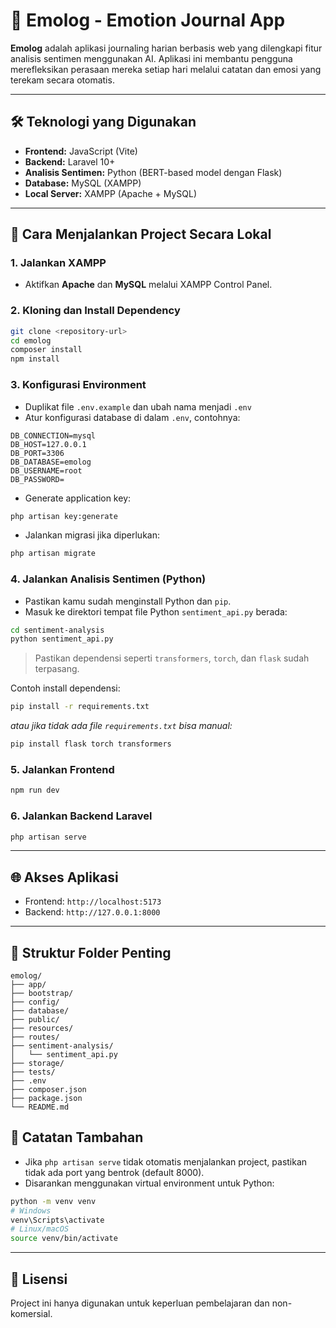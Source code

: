 # 📔 Emolog - Emotion Journal App

**Emolog** adalah aplikasi journaling harian berbasis web yang dilengkapi fitur analisis sentimen menggunakan AI. Aplikasi ini membantu pengguna merefleksikan perasaan mereka setiap hari melalui catatan dan emosi yang terekam secara otomatis.

---

## 🛠️ Teknologi yang Digunakan

- **Frontend:** JavaScript (Vite)
- **Backend:** Laravel 10+
- **Analisis Sentimen:** Python (BERT-based model dengan Flask)
- **Database:** MySQL (XAMPP)
- **Local Server:** XAMPP (Apache + MySQL)

---

## 🚀 Cara Menjalankan Project Secara Lokal

### 1. Jalankan XAMPP
- Aktifkan **Apache** dan **MySQL** melalui XAMPP Control Panel.

### 2. Kloning dan Install Dependency
```bash
git clone <repository-url>
cd emolog
composer install
npm install
```

### 3. Konfigurasi Environment
- Duplikat file `.env.example` dan ubah nama menjadi `.env`
- Atur konfigurasi database di dalam `.env`, contohnya:

```env
DB_CONNECTION=mysql
DB_HOST=127.0.0.1
DB_PORT=3306
DB_DATABASE=emolog
DB_USERNAME=root
DB_PASSWORD=
```

- Generate application key:
```bash
php artisan key:generate
```

- Jalankan migrasi jika diperlukan:
```bash
php artisan migrate
```

### 4. Jalankan Analisis Sentimen (Python)
- Pastikan kamu sudah menginstall Python dan `pip`.
- Masuk ke direktori tempat file Python `sentiment_api.py` berada:
```bash
cd sentiment-analysis
python sentiment_api.py
```

> Pastikan dependensi seperti `transformers`, `torch`, dan `flask` sudah terpasang.

Contoh install dependensi:
```bash
pip install -r requirements.txt
```
_atau jika tidak ada file `requirements.txt` bisa manual:_
```bash
pip install flask torch transformers
```

### 5. Jalankan Frontend
```bash
npm run dev
```

### 6. Jalankan Backend Laravel
```bash
php artisan serve
```

---

## 🌐 Akses Aplikasi

- Frontend: `http://localhost:5173`
- Backend: `http://127.0.0.1:8000`

---

## 📁 Struktur Folder Penting

```
emolog/
├── app/
├── bootstrap/
├── config/
├── database/
├── public/
├── resources/
├── routes/
├── sentiment-analysis/
│   └── sentiment_api.py
├── storage/
├── tests/
├── .env
├── composer.json
├── package.json
└── README.md
```


## 📌 Catatan Tambahan

- Jika `php artisan serve` tidak otomatis menjalankan project, pastikan tidak ada port yang bentrok (default 8000).
- Disarankan menggunakan virtual environment untuk Python:
```bash
python -m venv venv
# Windows
venv\Scripts\activate
# Linux/macOS
source venv/bin/activate
```

---

## 📝 Lisensi

Project ini hanya digunakan untuk keperluan pembelajaran dan non-komersial.

